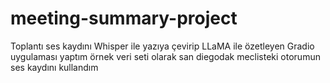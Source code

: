 # meeting-summary-project
Toplantı ses kaydını Whisper ile yazıya çevirip LLaMA ile özetleyen Gradio uygulaması yaptım örnek veri seti olarak san diegodak meclisteki otorumun ses kaydını kullandım
